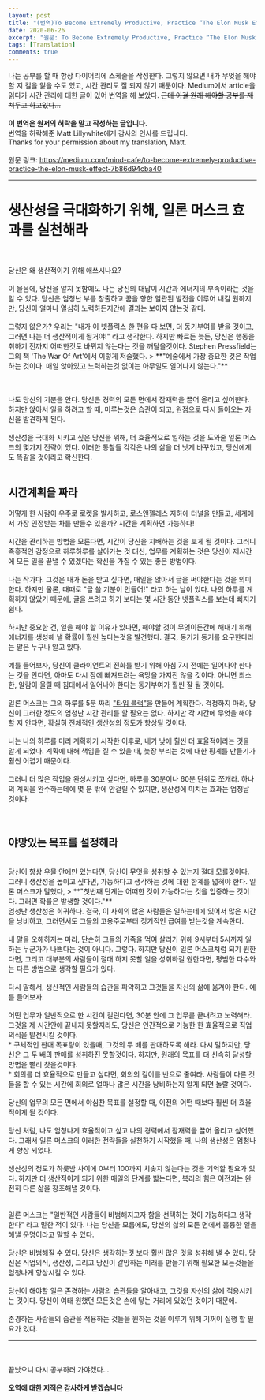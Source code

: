```yaml
---
layout: post
title: "(번역)To Become Extremely Productive, Practice “The Elon Musk Effect”"
date: 2020-06-26
excerpt: "원문: To Become Extremely Productive, Practice “The Elon Musk Effect” - Matt Lillywhite"
tags: [Translation]
comments: true
---
```


 나는 공부를 할 때 항상 다이어리에 스케줄을 작성한다. 그렇지 않으면 내가 무엇을 해야 할 지 길을 잃을 수도 있고, 시간 관리도 잘 되지 않기 때문이다. Medium에서 article을 읽다가 시간 관리에 대한 글이 있어 번역을 해 보았다.
 ~~근데 이걸 원래 해야할 공부를 제쳐두고 하고있다...~~
 <br>
 <br>
**이 번역은 원저의 허락을 맡고 작성하는 글입니다.**
<br>
번역을 허락해준 Matt Lillywhite에게 감사의 인사를 드립니다. <br>
Thanks for your permission about my translation, Matt.
<br><br>
원문 링크: <https://medium.com/mind-cafe/to-become-extremely-productive-practice-the-elon-musk-effect-7b86d94cba40>
<br>


---
# 생산성을 극대화하기 위해, 일론 머스크 효과를 실천해라
<br>
<br>
당신은 왜 생산적이기 위해 애쓰시나요?
<br> <br>
이 물음에, 당신을 알지 못함에도 나는 당신의 대답이 시간과 에너지의 부족이라는 것을 알 수 있다. 당신은 엄청난 부를 창출하고 꿈을 향한 일관된 발전을 이루어 내길 원하지만, 당신이 얼마나 열심히 노력하든지간에 결과는 보이지 않는것 같다.
<br> <br>
그렇지 않은가? 우리는 "내가 이 넷플릭스 한 편을 다 보면, 더 동기부여를 받을 것이고, 그러면 나는 더 생산적이게 될거야!" 라고 생각한다. 하지만 빠르든 늦든, 당신은 행동을 취하기 전까지 어떠한것도 바뀌지 않는다는 것을 깨달을것이다. Stephen Pressfield는 그의 책 'The War Of Art'에서 이렇게 저술했다.
> **"예술에서 가장 중요한 것은 작업하는 것이다. 매일 앉아있고 노력하는것 없이는 아무일도 일어나지 않는다."**

<br><br>
나도 당신의 기분을 안다. 당신은 경력의 모든 면에서 잠재력을 끌어 올리고 싶어한다. 하지만 앉아서 일을 하려고 할 때, 미루는것은 습관이 되고, 원점으로 다시 돌아오는 자신을 발견하게 된다.
<br><br>
생산성을 극대화 시키고 싶은 당신을 위해, 더 효율적으로 일하는 것을 도와줄 일론 머스크의 몇가지 전략이 있다. 이러한 통찰들 각각은 나의 삶을 더 낫게 바꾸었고, 당신에게도 똑같을 것이라고 확신한다.
<br> <br>
## 시간계획을 짜라
어떻게 한 사람이 우주로 로켓을 발사하고, 로스앤젤레스 지하에 터널을 만들고, 세계에서 가장 인정받는 차를 만들수 있을까? 시간을 계획하면 가능하다!
<br><br>
시간을 관리하는 방법을 모른다면, 시간이 당신을 지배하는 것을 보게 될 것이다. 그러니 즉흥적인 감정으로 하루하루를 살아가는 것 대신, 업무를 계획하는 것은 당신이 제시간에 모든 일을 끝낼 수 있겠다는 확신을 가질 수 있는 좋은 방법이다.
<br> <br>
나는 작가다. 그것은 내가 돈을 받고 싶다면, 매일을 앉아서 글을 써야한다는 것을 의미한다. 하지만 물론, 때때로 "글 쓸 기분이 안들어!" 라고 하는 날이 있다. 나의 하루를 계획하지 않았기 때문에, 글을 쓰려고 하기 보다는 몇 시간 동안 넷플릭스를 보는데 빠지기 쉽다.
<br> <br>
하지만 중요한 건, 일을 해야 할 이유가 있다면, 해야할 것이 무엇이든간에 해내기 위해 에너지를 생성해 낼 확률이 훨씬 높다는것을 발견했다. 결국, 동기가 동기를 요구한다라는 말은 누구나 알고 있다.
<br> <br>
예를 들어보자, 당신이 클라이언트의 전화를 받기 위해 아침 7시 전에는 일어나야 한다는 것을 안다면, 아마도 다시 잠에 빠져드려는 욕망을 가지진 않을 것이다. 아니면 최소한, 알람이 울릴 때 침대에서 일어나야 한다는 동기부여가 훨씬 잘 될 것이다.
<br> <br>
일론 머스크는 그의 하루를 5분 짜리 ["타임 블럭"](https://www.entrepreneur.com/article/312193)을 만들어 계획한다. 걱정하지 마라, 당신이 그러한 정도의 엄청난 시간 관리를 할 필요는 없다. 하지만 각 시간에 무엇을 해야 할 지 안다면, 확실히 전체적인 생산성의 정도가 향상될 것이다.
<br> <br>
나는 나의 하루를 미리 계획하기 시작한 이후로, 내가 낮에 훨씬 더 효율적이라는 것을 알게 되었다. 계획에 대해 책임을 질 수 있을 때, 늦장 부리는 것에 대한 핑계를 만들기가 훨씬 어렵기 때문이다.
<br> <br>
그러니 더 많은 작업을 완성시키고 싶다면, 하루를 30분이나 60분 단위로 쪼개라. 하나의 계획을 완수하는데에 몇 분 밖에 안걸릴 수 있지만, 생산성에 미치는 효과는 엄청날 것이다.
<br> <br> <br>
## 야망있는 목표를 설정해라
<br>
당신이 항상 우물 안에만 있는다면, 당신이 무엇을 성취할 수 있는지 절대 모를것이다.
그러니 생산성을 높이고 싶다면, 가능하다고 생각하는 것에 대한 한계를 넓혀야 한다.
일론 머스크가 말했다,
 > **"첫번째 단계는 어떠한 것이 가능하다는 것을 입증하는 것이다. 그러면 확률은 발생할 것이다."**

<br>
엄청난 생산성은 희귀하다. 결국, 이 사회의 많은 사람들은 일하는데에 있어서 많은 시간을 낭비하고, 그러면서도 그들의 고용주로부터 정기적인 급여를 받는것을 계속한다.
<br> <br>
내 말을 오해하지는 마라, 단순히 그들의 가족을 먹여 살리기 위해 9시부터 5시까지 일하는 누군가가 나쁘다는 것이 아니다. 그렇다. 하지만 당신이 일론 머스크처럼 되기 원한다면, 그리고 대부분의 사람들이 절대 하지 못할 일을 성취하길 원한다면, 평범한 다수와는 다른 방법으로 생각할 필요가 있다.
<br> <br>
다시 말해서, 생산적인 사람들의 습관을 파악하고 그것들을 자신의 삶에 옮겨야 한다.
예를 들어보자.
<br> <br>
	어떤 업무가 일반적으로 한 시간이 걸린다면, 30분 안에 그 업무를 끝내려고 노력해라.
	그것을 제 시간안에 끝내지 못할지라도, 당신은 인간적으로 가능한 한 효율적으로 직업의식을
	발전시킬 것이다.
<br>
	* 구체적인 판매 목표량이 있을때, 그것의 두 배를 판매하도록 해라. 다시 말하지만, 당신은 그 두 배의 판매를 성취하진 못할것이다. 하지만, 원래의 목표를 더 신속히 달성할 방법을 빨리 찾을것이다.
<br>
	* 회의를 더 효율적으로 만들고 싶다면, 회의의 길이를 반으로 줄여라. 사람들이 다른 것들을 할 수 있는 시간에 회의로 얼마나 많은 시간을 낭비하는지 알게 되면 놀랄 것이다.
<br> <br>
당신의 업무의 모든 면에서 야심찬 목표를 설정할 때, 이전의 어떤 때보다 훨씬 더 효율적이게 될 것이다.
<br> <br>
당신 처럼, 나도 엄청나게 효율적이고 싶고 나의 경력에서 잠재력을 끌어 올리고 싶어했다. 그래서 일론 머스크의 이러한 전략들을 실천하기 시작했을 때, 나의 생산성은 엄청나게 향상 되었다.
<br> <br>
생산성의 정도가 하룻밤 사이에 0부터 100까지 치솟지 않는다는 것을 기억할 필요가 있다. 하지만 더 생산적이게 되기 위한 매일의 단계를 밟는다면, 복리의 힘은 이전과는 완전히 다른 삶을 창조해낼 것이다.
<br> <br> <br>
일론 머스크는 "일반적인 사람들이 비범해지고자 함을 선택하는 것이 가능하다고 생각한다" 라고 말한 적이 있다. 나는 당신을 모름에도, 당신의 삶의 모든 면에서 훌륭한 일을 해낼 운명이라고 말할 수 있다.
<br> <br>
당신은 비범해질 수 있다. 당신은 생각하는것 보다 훨씬 많은 것을 성취해 낼 수 있다. 당신은 직업의식, 생산성, 그리고 당신이 갈망하는 미래를 만들기 위해 필요한 모든것들을 엄청나게 향상시킬 수 있다.
<br> <br>
당신이 해야할 일은 존경하는 사람의 습관들을 알아내고, 그것을 자신의 삶에 적용시키는 것이다. 당신이 여태 원했던 모든것은 손에 닿는 거리에 있었던 것이기 때문에.
<br> <br>
존경하는 사람들의 습관을 적용하는 것들을 원하는 것을 이루기 위해 기꺼이 실행 할 필요가 있다.
<br>


---
<br> <br>
끝났으니 다시 공부하러 가야겠다...
<br><br>
**오역에 대한 지적은 감사하게 받겠습니다**
